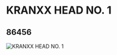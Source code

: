 # KRANXX HEAD NO. 1
## 86456
![KRANXX HEAD NO. 1](https://lc-www-live-s.legocdn.com/media/bricks/5/2/4550418.jpg)